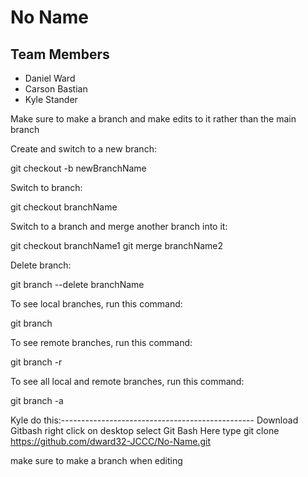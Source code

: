 # No Name
## Team Members
* Daniel Ward
* Carson Bastian 
* Kyle Stander

Make sure to make a branch and make edits to it rather than the main branch

Create and switch to a new branch:

git checkout -b newBranchName


Switch to branch:

git checkout branchName


Switch to a branch and merge another branch into it:

git checkout branchName1
git merge branchName2


Delete branch:

git branch --delete branchName


To see local branches, run this command: 

git branch


To see remote branches, run this command:

git branch -r


To see all local and remote branches, run this command: 

git branch -a


Kyle do this:------------------------------------------------
Download Gitbash
right click on desktop
select Git Bash Here
type git clone https://github.com/dward32-JCCC/No-Name.git

make sure to make a branch when editing
